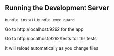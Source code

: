 
## Running the Development Server

`bundle install`
`bundle exec guard`

Go to http://localhost:9292 for the app

Go to http://localhost:9292/tests for the tests

It will reload automatically as you change files

